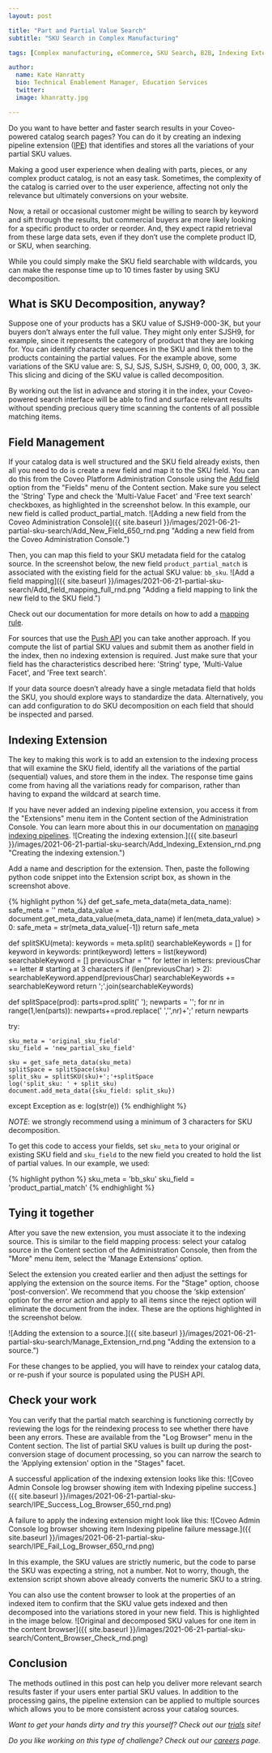 ```yaml
---
layout: post

title: "Part and Partial Value Search"
subtitle: "SKU Search in Complex Manufacturing"

tags: [Complex manufacturing, eCommerce, SKU Search, B2B, Indexing Extensions]

author:
  name: Kate Hanratty
  bio: Technical Enablement Manager, Education Services
  twitter: 
  image: khanratty.jpg

---
```

Do you want to have better and faster search results in your Coveo-powered catalog search pages?  You can do it by creating an indexing pipeline extension ([IPE](https://docs.coveo.com/en/3394/index-content/use-indexing-pipeline-extensions)) that identifies and stores all the variations of your partial SKU values.

<!-- more -->

Making a good user experience when dealing with parts, pieces, or any complex product catalog, is not an easy task. Sometimes, the complexity of the catalog is carried over to the user experience, affecting not only the relevance but ultimately conversions on your website.

Now, a retail or occasional customer might be willing to search by keyword and sift through the results, but commercial buyers are more likely looking for a specific product to order or reorder. And, they expect rapid retrieval from these large data sets, even if they don’t use the complete product ID, or SKU, when searching.

While you could simply make the SKU field searchable with wildcards, you can make the response time up to 10 times faster by using SKU decomposition.

## What is SKU Decomposition, anyway?

Suppose one of your products has a SKU value of SJSH9-000-3K, but your buyers don’t always enter the full value. They might only enter SJSH9, for example, since it represents the category of product that they are looking for. You can identify character sequences in the SKU and link them to the products containing the partial values. For the example above, some variations of the SKU value are: S, SJ, SJS, SJSH, SJSH9, 0, 00, 000, 3, 3K. This slicing and dicing of the SKU value is called decomposition.

By working out the list in advance and storing it in the index, your Coveo-powered search interface will be able to find and surface relevant results without spending precious query time scanning the contents of all possible matching items.

## Field Management

If your catalog data is well structured and the SKU field already exists, then all you need to do is create a new field and map it to the SKU field. You can do this from the Coveo Platform Administration Console using the [Add field](https://docs.coveo.com/en/1982/index-content/add-or-edit-a-field) option from the "Fields" menu of the Content section. Make sure you select the 'String' Type and check the 'Multi-Value Facet' and 'Free text search' checkboxes, as highlighted in the screenshot below. In this example, our new field is called product_partial_match.
![Adding a new field from the Coveo Administration Console]({{ site.baseurl }}/images/2021-06-21-partial-sku-search/Add_New_Field_650_rnd.png "Adding a new field from the Coveo Administration Console.")

Then, you can map this field to your SKU metadata field for the catalog source. In the screenshot below, the new field `product_partial_match` is associated with the existing field for the actual SKU value: `bb_sku`.
![Add a field mapping]({{ site.baseurl }}/images/2021-06-21-partial-sku-search/Add_field_mapping_full_rnd.png "Adding a field mapping to link the new field to the SKU field.")

Check out our documentation for more details on how to add a [mapping rule](https://docs.coveo.com/en/1640/index-content/manage-source-mappings#add-or-edit-a-mapping-rule).

For sources that use the [Push API](https://docs.coveo.com/en/68/index-content/push-api) you can take another approach. If you compute the list of partial SKU values and submit them as another field in the index, then no indexing extension is required. Just make sure that your field has the characteristics described here: 'String' type, 'Multi-Value Facet', and 'Free text search'.

If your data source doesn’t already have a single metadata field that holds the SKU, you should explore ways to standardize the data. Alternatively, you can add configuration to do SKU decomposition on each field that should be inspected and parsed.

## Indexing Extension

The key to making this work is to add an extension to the indexing process that will examine the SKU field, identify all the variations of the partial (sequential) values, and store them in the index. The response time gains come from having all the variations ready for comparison, rather than having to expand the wildcard at search time.

If you have never added an indexing pipeline extension, you access it from the "Extensions" menu item in the Content section of the Administration Console. You can learn more about this in our documentation on [managing indexing pipelines](https://docs.coveo.com/en/1645/index-content/manage-indexing-pipeline-extensions#add-or-edit-indexing-pipeline-extensions).
![Creating the indexing extension.]({{ site.baseurl }}/images/2021-06-21-partial-sku-search/Add_Indexing_Extension_rnd.png "Creating the indexing extension.")

Add a name and description for the extension. Then, paste the following python code snippet into the Extension script box, as shown in the screenshot above.

{% highlight python %}
def get_safe_meta_data(meta_data_name):
    safe_meta = ''
    meta_data_value = document.get_meta_data_value(meta_data_name)
    if len(meta_data_value) > 0:
        safe_meta = str(meta_data_value[-1])
    return safe_meta

def splitSKU(meta):
    keywords = meta.split()
    searchableKeywords = []
    for keyword in keywords:
        print(keyword)
        letters = list(keyword)
        searchableKeyword = []
        previousChar = ""
        for letter in letters:
            previousChar += letter
            # starting at 3 characters
            if (len(previousChar) > 2):
                searchableKeyword.append(previousChar)
        searchableKeywords += searchableKeyword
    return ';'.join(searchableKeywords)

def splitSpace(prod):
  parts=prod.split(' ');
  newparts = '';
  for nr in range(1,len(parts)):
     newparts+=prod.replace(' ','',nr)+';'
  return newparts

try:

    sku_meta = 'original_sku_field'
    sku_field = 'new_partial_sku_field'
 
    sku = get_safe_meta_data(sku_meta)
    splitSpace = splitSpace(sku)
    split_sku = splitSKU(sku)+';'+splitSpace
    log('split_sku: ' + split_sku)
    document.add_meta_data({sku_field: split_sku})
except Exception as e:
    log(str(e))
{% endhighlight %}

*NOTE*: we strongly recommend using a minimum of 3 characters for SKU decomposition.

To get this code to access your fields, set `sku_meta` to your original or existing SKU field and `sku_field` to the new field you created to hold the list of partial values. In our example, we used:

{% highlight python %}
sku_meta = 'bb_sku'
sku_field = 'product_partial_match'
{% endhighlight %}

## Tying it together

After you save the new extension, you must associate it to the indexing source. This is similar to the field mapping process: select your catalog source in the Content section of the Administration Console, then from the "More" menu item, select the 'Manage Extensions' option.

Select the extension you created earlier and then adjust the settings for applying the extension on the source items. For the "Stage" option, choose 'post-conversion'. We recommend that you choose the ‘skip extension’ option for the error action and apply to all items since the reject option will eliminate the document from the index. These are the options highlighted in the screenshot below.

![Adding the extension to a source.]({{ site.baseurl }}/images/2021-06-21-partial-sku-search/Manage_Extension_rnd.png "Adding the extension to a source.")

For these changes to be applied, you will have to reindex your catalog data, or re-push if your source is populated using the PUSH API.

## Check your work

You can verify that the partial match searching is functioning correctly by reviewing the logs for the reindexing process to see whether there have been any errors. These are available from the "Log Browser" menu in the Content section. The list of partial SKU values is built up during the post-conversion stage of document processing, so you can narrow the search to the 'Applying extension' option in the "Stages" facet.

A successful application of the indexing extension looks like this:
![Coveo Admin Console log browser showing item with Indexing pipeline success.]({{ site.baseurl }}/images/2021-06-21-partial-sku-search/IPE_Success_Log_Browser_650_rnd.png)

A failure to apply the indexing extension might look like this:
![Coveo Admin Console log browser showing item Indexing pipeline failure message.]({{ site.baseurl }}/images/2021-06-21-partial-sku-search/IPE_Fail_Log_Browser_650_rnd.png)

In this example, the SKU values are strictly numeric, but the code to parse the SKU was expecting a string, not a number. Not to worry, though, the extension script shown above already converts the numeric SKU to a string.

You can also use the content browser to look at the properties of an indexed item to confirm that the SKU value gets indexed and then decomposed into the variations stored in your new field. This is highlighted in the image below.
![Original and decomposed SKU values for one item in the content browser]({{ site.baseurl }}/images/2021-06-21-partial-sku-search/Content_Browser_Check_rnd.png)

## Conclusion

The methods outlined in this post can help you deliver more relevant search results faster if your users enter partial SKU values. In addition to the processing gains, the pipeline extension can be applied to multiple sources which allows you to be more consistent across your catalog sources.

*Want to get your hands dirty and try this yourself? Check out our [trials](https://www.coveo.com/en/get-started) site!*

*Do you like working on this type of challenge? Check out our [careers](https://www.coveo.com/en/company/careers) page.*
